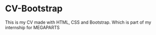 # CV-Bootstrap
This is my CV made with HTML, CSS and Bootstrap. Which is part of my internship for MEGAPARTS
